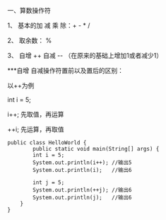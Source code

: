 一、算数操作符

1、 基本的加 减 乘 除：+ - * /

2、 取余数： %

3、 自增 ++   自减 --   （在原来的基础上增加1或者减少1）

***自增 自减操作符置前以及置后的区别：

以++为例

int i = 5;

i++; 先取值，再运算

++i; 先运算，再取值

    public class HelloWorld {
            public static void main(String[] args) {
            int i = 5;
            System.out.println(i++); //输出5
            System.out.println(i);   //输出6

            int j = 5;
            System.out.println(++j); //输出6
            System.out.println(j);	 //输出6
        }
    }
